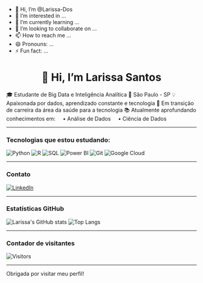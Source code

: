 - 👋 Hi, I’m @Larissa-Dos
- 👀 I’m interested in ...
- 🌱 I’m currently learning ...
- 💞️ I’m looking to collaborate on ...
- 📫 How to reach me ...
- 😄 Pronouns: ...
- ⚡ Fun fact: ...

<!---
Larissa-Dos/Larissa-Dos is a ✨ special ✨ repository because its `README.md` (this file) appears on your GitHub profile.
You can click the Preview link to take a look at your changes.
--->
<h1 align="center"> 👋 Hi, I’m Larissa Santos</h1>

🎓 Estudante de Big Data e Inteligência Analítica 
📍 São Paulo - SP
💡 Apaixonada por dados, aprendizado constante e tecnologia 
🚀 Em transição de carreira da área da saúde para a tecnologia 
📚 Atualmente aprofundando conhecimentos em: 
&nbsp;&nbsp;&nbsp;&nbsp;• Análise de Dados 
&nbsp;&nbsp;&nbsp;&nbsp;• Ciência de Dados 

---

### Tecnologias que estou estudando:
![Python](https://img.shields.io/badge/-Python-3776AB?style=for-the-badge&logo=python&logoColor=white)
![R](https://img.shields.io/badge/-R-276DC3?style=for-the-badge&logo=r&logoColor=white)
![SQL](https://img.shields.io/badge/-SQL-4479A1?style=for-the-badge&logo=postgresql&logoColor=white)
![Power BI](https://img.shields.io/badge/-PowerBI-F2C811?style=for-the-badge&logo=powerbi&logoColor=black)
![Git](https://img.shields.io/badge/-Git-F05032?style=for-the-badge&logo=git&logoColor=white)
![Google Cloud](https://img.shields.io/badge/-Google_Cloud-4285F4?style=for-the-badge&logo=google-cloud&logoColor=white)

---

### Contato
[![LinkedIn](https://img.shields.io/badge/-LinkedIn-0077B5?style=flat&logo=linkedin&logoColor=white)](http://www.linkedin.com/in/larissa-dos-santos-silva-11a285332)

---

### Estatísticas GitHub

![Larissa's GitHub stats](https://github-readme-stats.vercel.app/api?username=Larissa-Dos&show_icons=true&theme=radical)
![Top Langs](https://github-readme-stats.vercel.app/api/top-langs/?username=Larissa-Dos&layout=compact&theme=radical)

---

### Contador de visitantes
![Visitors](https://komarev.com/ghpvc/?username=Larissa-Dos&color=green)

---

 Obrigada por visitar meu perfil!
